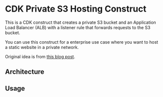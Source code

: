 # CDK Private S3 Hosting Construct

This is a CDK construct that creates a private S3 bucket and an Application Load Balancer (ALB) with a listener rule that forwards requests to the S3 bucket.

You can use this construct for a enterprise use case where you want to host a static website in a private network.

Original idea is from [this blog post](https://aws.amazon.com/jp/blogs/networking-and-content-delivery/hosting-internal-https-static-websites-with-alb-s3-and-privatelink/).

## Architecture

## Usage

